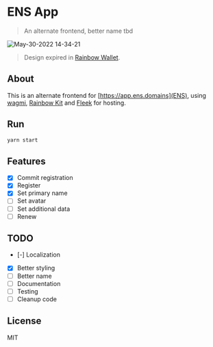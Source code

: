 # ENS App

> An alternate frontend, better name tbd

![May-30-2022 14-34-21](https://user-images.githubusercontent.com/10179494/171052275-49063184-aea7-4f7d-9c46-b14271cf9e9d.gif)

> Design expired in [Rainbow Wallet](https://rainbow.me/).

## About

This is an alternate frontend for [https://app.ens.domains](ENS), using [wagmi](https://wagmi.sh/), [Rainbow Kit](https://www.rainbowkit.com/) and [Fleek](https://fleek.co/) for hosting.

## Run

```bash
yarn start
```

## Features

- [x] Commit registration
- [x] Register
- [x] Set primary name
- [ ] Set avatar
- [ ] Set additional data
- [ ] Renew

## TODO

- [-] Localization
- [x] Better styling
- [ ] Better name
- [ ] Documentation
- [ ] Testing
- [ ] Cleanup code

## License

MIT
